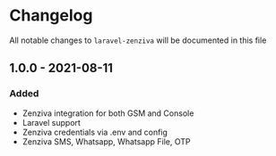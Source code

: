 # Changelog

All notable changes to `laravel-zenziva` will be documented in this file

## 1.0.0 - 2021-08-11
### Added
- Zenziva integration for both GSM and Console
- Laravel support
- Zenziva credentials via .env and config
- Zenziva SMS, Whatsapp, Whatsapp File, OTP

